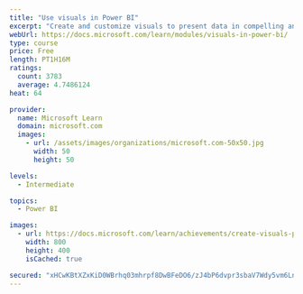 ```yaml
---
title: "Use visuals in Power BI"
excerpt: "Create and customize visuals to present data in compelling and insightful ways."
webUrl: https://docs.microsoft.com/learn/modules/visuals-in-power-bi/
type: course
price: Free
length: PT1H16M
ratings:
  count: 3783
  average: 4.7486124
heat: 64

provider:
  name: Microsoft Learn
  domain: microsoft.com
  images:
    - url: /assets/images/organizations/microsoft.com-50x50.jpg
      width: 50
      height: 50

levels:
  - Intermediate

topics:
  - Power BI

images:
  - url: https://docs.microsoft.com/learn/achievements/create-visuals-power-bi-desktop-social.png
    width: 800
    height: 400
    isCached: true

secured: "xHCwKBtXZxKiD0WBrhq03mhrpf8DwBFeDO6/zJ4bP6dvpr3sbaV7Wdy5vm6LnwEqBl4ZdXnaBn2mkN/Ah/Yowp9QIu84pnqe6TuRjFWiWnMDNVR3B20NBlUlXlvnXk2Bnyy424Kxfjyt+R9S4WtDncOymNjhi4lEq6riUbaNP1dZ3Ek28HQIICiGpVk8mFY/BDUS1CB4B/Vo27nsS18+19j/yhm0Q35BH20FZUOtpCk/azpHRA7XwKDLAvLXIfJE6q3NKhbR6fKa+K3PgJ6HhXnTtj2XNp+qDoqqskLXEqRXAek/P+4nM+gQpJsUSaGdo99fmDg96zRcpWtYB8Tu2gK60JxonDLw/eVAlSgvNxYcBflmOufh6jR4klk73v5tbC6Fq18SCuKRK/kzdTrFBCy3BQZCrs01VSoDjOM/3nw=;7vil6rOrmR0GqXkwH7jGJA=="
---
```


